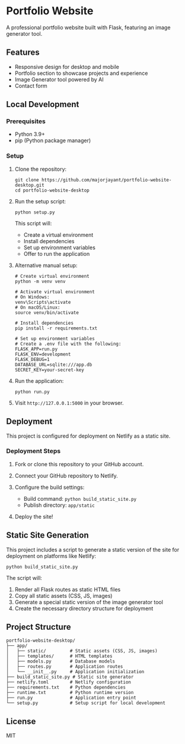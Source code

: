 # Portfolio Website

A professional portfolio website built with Flask, featuring an image generator tool.

## Features

- Responsive design for desktop and mobile
- Portfolio section to showcase projects and experience
- Image Generator tool powered by AI
- Contact form

## Local Development

### Prerequisites

- Python 3.9+
- pip (Python package manager)

### Setup

1. Clone the repository:
   ```
   git clone https://github.com/majorjayant/portfolio-website-desktop.git
   cd portfolio-website-desktop
   ```

2. Run the setup script:
   ```
   python setup.py
   ```
   
   This script will:
   - Create a virtual environment
   - Install dependencies
   - Set up environment variables
   - Offer to run the application

3. Alternative manual setup:
   ```
   # Create virtual environment
   python -m venv venv
   
   # Activate virtual environment
   # On Windows:
   venv\Scripts\activate
   # On macOS/Linux:
   source venv/bin/activate
   
   # Install dependencies
   pip install -r requirements.txt
   
   # Set up environment variables
   # Create a .env file with the following:
   FLASK_APP=run.py
   FLASK_ENV=development
   FLASK_DEBUG=1
   DATABASE_URL=sqlite:///app.db
   SECRET_KEY=your-secret-key
   ```

4. Run the application:
   ```
   python run.py
   ```

5. Visit `http://127.0.0.1:5000` in your browser.

## Deployment

This project is configured for deployment on Netlify as a static site.

### Deployment Steps

1. Fork or clone this repository to your GitHub account.

2. Connect your GitHub repository to Netlify.

3. Configure the build settings:
   - Build command: `python build_static_site.py`
   - Publish directory: `app/static`

4. Deploy the site!

## Static Site Generation

This project includes a script to generate a static version of the site for deployment on platforms like Netlify:

```
python build_static_site.py
```

The script will:
1. Render all Flask routes as static HTML files
2. Copy all static assets (CSS, JS, images)
3. Generate a special static version of the image generator tool
4. Create the necessary directory structure for deployment

## Project Structure

```
portfolio-website-desktop/
├── app/
│   ├── static/         # Static assets (CSS, JS, images)
│   ├── templates/      # HTML templates
│   ├── models.py       # Database models
│   ├── routes.py       # Application routes
│   └── __init__.py     # Application initialization
├── build_static_site.py # Static site generator
├── netlify.toml        # Netlify configuration
├── requirements.txt    # Python dependencies
├── runtime.txt         # Python runtime version
├── run.py              # Application entry point
└── setup.py            # Setup script for local development
```

## License

MIT 